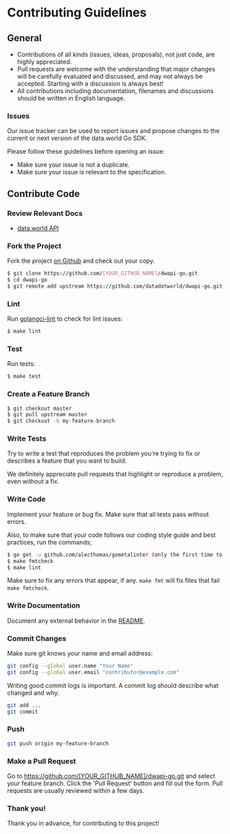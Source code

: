 # Contributing Guidelines

## General

* Contributions of all kinds (issues, ideas, proposals), not just code, are highly appreciated.
* Pull requests are welcome with the understanding that major changes will be carefully evaluated and discussed, and may not always be accepted. Starting with a discussion is always best!
* All contributions including documentation, filenames and discussions should be written in English language.

### Issues
Our issue tracker can be used to report issues and propose changes to the current or next version of the data.world Go SDK.

Please follow these guidelines before opening an issue:

- Make sure your issue is not a duplicate.
- Make sure your issue is relevant to the specification.

## Contribute Code

### Review Relevant Docs

* [data.world API](https://apidocs.data.world/api)

### Fork the Project

Fork the project [on Github](https://github.com/datadotworld/dwapi-go) and check out your copy.

```sh
$ git clone https://github.com/[YOUR_GITHUB_NAME]/dwapi-go.git
$ cd dwapi-go
$ git remote add upstream https://github.com/datadotworld/dwapi-go.git
```

### Lint

Run [golangci-lint](https://github.com/golangci/golangci-lint#install) to check for lint issues:

```sh
$ make lint
```

### Test

Run tests:

```sh
$ make test
```

### Create a Feature Branch

```sh
$ git checkout master
$ git pull upstream master
$ git checkout -b my-feature-branch
```

### Write Tests

Try to write a test that reproduces the problem you're trying to fix or describes a feature that you want to build.

We definitely appreciate pull requests that highlight or reproduce a problem, even without a fix.

### Write Code

Implement your feature or bug fix. Make sure that all tests pass without errors.

Also, to make sure that your code follows our coding style guide and best practices, run the commands;
```sh
$ go get -u github.com/alecthomas/gometalinter (only the first time to install some dependencies)
$ make fmtcheck
$ make lint
```
Make sure to fix any errors that appear, if any. `make fmt` will fix files that fail `make fmtcheck`.

### Write Documentation

Document any external behavior in the [README](README.md).

### Commit Changes

Make sure git knows your name and email address:

```sh
git config --global user.name "Your Name"
git config --global user.email "contributor@example.com"
```

Writing good commit logs is important. A commit log should describe what changed and why.
```sh
git add ...
git commit
```

### Push

```sh
git push origin my-feature-branch
```

### Make a Pull Request

Go to https://github.com/[YOUR_GITHUB_NAME]/dwapi-go.git and select your feature branch. Click the 'Pull Request' button and fill out the form. Pull requests are usually reviewed within a few days.

### Thank you!

Thank you in advance, for contributing to this project!
